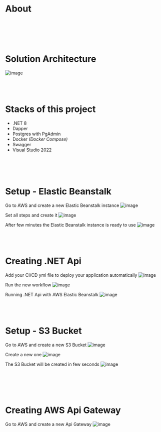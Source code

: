 # About

<br /><br /><br /><br />




# Solution Architecture

![image](https://github.com/user-attachments/assets/870a3549-9e31-416b-aa60-12caac3d62b1)
<br /><br /><br /><br />




# Stacks of this project
- .NET 8   
- Dapper   
- Postgres with PgAdmin
- Docker _(Docker Compose)_
- Swagger   
- Visual Studio 2022   
<br /><br /><br /><br />




# Setup - Elastic Beanstalk

Go to AWS and create a new Elastic Beanstalk instance
![image](https://github.com/user-attachments/assets/0874d9e0-dfd7-4a04-929a-86a757d5d02e)
<br />

Set all steps and create it
![image](https://github.com/user-attachments/assets/ee78d2d0-9317-4f86-a85c-e332def0a730)
<br />

After few minutes the Elastic Beanstalk instance is ready to use
![image](https://github.com/user-attachments/assets/40b428ae-0852-4bb2-b904-d02ea34a1a6f)
<br /><br /><br /><br />




# Creating .NET Api

Add your CI/CD yml file to deploy your application automatically
![image](https://github.com/user-attachments/assets/34231cbb-1075-4909-b931-dc03ad9ae8b2)

Run the new workflow
![image](https://github.com/user-attachments/assets/529f677f-90fa-4cdc-9ab2-b9a8946dc4a4)

Running .NET Api with AWS Elastic Beanstalk
![image](https://github.com/user-attachments/assets/9f889637-5500-4f82-92c7-4457e88fd549)
<br /><br /><br /><br />




# Setup - S3 Bucket
Go to AWS and create a new S3 Bucket
![image](https://github.com/user-attachments/assets/5b213ba2-68f7-467c-8f47-ef93378fab58)
<br />

Create a new one
![image](https://github.com/user-attachments/assets/61a887f6-69fc-4902-9732-5182fecd670b)
<br />

The S3 Bucket will be created in few seconds
![image](https://github.com/user-attachments/assets/62ebce9a-343b-4e0e-b68d-b10c3446e0bb)


<br /><br /><br /><br />




# Creating AWS Api Gateway
Go to AWS and create a new Api Gateway
![image](https://github.com/user-attachments/assets/89cd96c1-0e46-4e76-9ffd-fc3a09121100)

<br /><br /><br /><br />
